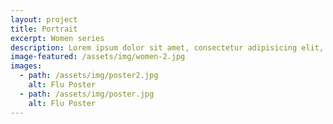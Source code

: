 ```yaml
---
layout: project
title: Portrait
excerpt: Women series
description: Lorem ipsum dolor sit amet, consectetur adipisicing elit, sed do eiusmod tempor incididunt ut labore et dolore magna aliqua. Ut enim ad minim veniam, quis nostrud exercitation ullamco laboris nisi ut aliquip ex ea commodo consequat. Duis aute irure dolor in reprehenderit in voluptate velit esse cillum dolore eu fugiat nulla pariatur. Excepteur sint occaecat cupidatat non proident, sunt in culpa qui officia deserunt mollit anim id est laborum.
image-featured: /assets/img/women-2.jpg
images:
  - path: /assets/img/poster2.jpg
    alt: Flu Poster
  - path: /assets/img/poster.jpg
    alt: Flu Poster
---
```

